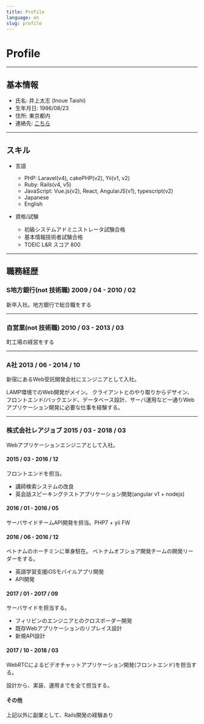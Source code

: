 ```yaml
---
title: Profile
language: en
slug: profile
---
```


# Profile

---

## 基本情報

- 氏名: 井上太志 (Inoue Taishi)
- 生年月日: 1986/08/23
- 住所: 東京都内
- 連絡先: [こちら](/#accounts)

---

## スキル

- 言語
  - PHP: Laravel(v4), cakePHP(v2), Yii(v1, v2)
  - Ruby: Rails(v4, v5)
  - JavaScript: Vue.js(v2), React, AngularJS(v1), typescript(v2)
  - Japanese
  - English

- 資格/試験
  - 初級システムアドミニストレータ試験合格
  - 基本情報技術者試験合格
  - TOEIC L&R スコア 800

---

## 職務経歴

### S地方銀行(not 技術職) 2009 / 04 - 2010 / 02

新卒入社。地方銀行で総合職をする

---

### 自営業(not 技術職) 2010 / 03 - 2013 / 03

町工場の経営をする

---

### A社 2013 / 06 - 2014 / 10

新宿にあるWeb受託開発会社にエンジニアとして入社。

LAMP環境でのWeb開発がメイン。
クライアントとのやり取りからデザイン、フロントエンド/バックエンド、データベース設計、サーバ運用など一通りWebアプリケーション開発に必要な仕事を経験する。

---

### 株式会社レアジョブ 2015 / 03 - 2018 / 03

Webアプリケーションエンジニアとして入社。

####  2015 / 03 - 2016 / 12
フロントエンドを担当。

- 講師検索システムの改良
- 英会話スピーキングテストアプリケーション開発(angular v1 + nodejs)

#### 2016 / 01 - 2016 / 05
サーバサイドチームAPI開発を担当。PHP7 + yii FW

#### 2016 / 06 - 2016 / 12
ベトナムのホーチミンに単身駐在。
ベトナムオフショア開発チームの開発リーダーをする。

- 英語学習支援iOSモバイルアプリ開発
- API開発

#### 2017 / 01 - 2017 / 09
サーバサイドを担当する。

- フィリピンのエンジニアとのクロスボーダー開発
- 既存Webアプリケーションのリプレイス設計
- 新規API設計

#### 2017 / 10 - 2018 / 03

WebRTCによるビデオチャットアプリケーション開発(フロントエンド)を担当する。

設計から、実装、運用までを全て担当する。


#### その他

上記以外に副業として、Rails開発の経験あり
